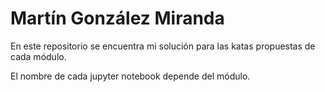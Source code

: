 #   Martín González Miranda

En este repositorio se encuentra mi solución para las katas propuestas de cada módulo.

El nombre de cada jupyter notebook depende del módulo.
